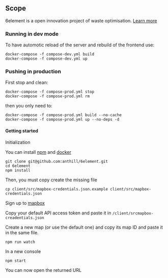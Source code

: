## Scope

6element is a open innovation project of waste optimisation.
[Learn more](http://ants.builders/pages/6element.html)

### Running in dev mode

To have automotic reload of the server and rebuild of the frontend use:
```
docker-compose -f compose-dev.yml build
docker-compose -f compose-dev.yml up
```

### Pushing in production

First stop and clean:

```
docker-compose -f compose-prod.yml stop
docker-compose -f compose-prod.yml rm
```

then you only need to:

```
docker-compose -f compose-prod.yml build --no-cache
docker-compose -f compose-prod.yml up --no-deps -d
```

#### Getting started

Initialization

You can install [npm](https://github.com/nodesource/distributions#install-nodejs) 
and [docker](https://docs.docker.com/installation/ubuntulinux/#installing-docker-on-ubuntu)


````
git clone git@github.com:anthill/6element.git
cd 6element
npm install
````

Then, you must copy create the missing file

````
cp client/src/mapbox-credentials.json.example client/src/mapbox-credentials.json
````

Sign up to [mapbox](https://www.mapbox.com/)

Copy your default API access token and paste it in `/client/srcmapbox-creadentials.json` 

Create a new map (or use the default one) and copy its map ID and paste it in the same file.


````
npm run watch
````

In a new console

```
npm start
````

You can now open the returned URL



